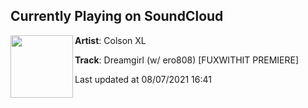 ## Currently Playing on SoundCloud

[<img align="left" width="100" src="https://i1.sndcdn.com/artworks-XzQ6EN3wQAnSK0y5-SlDDsA-t500x500.jpg">](https://soundcloud.com/colson_xl/dreamgirl-cxl)

**Artist**: Colson XL 

**Track**: Dreamgirl (w/ ero808) [FUXWITHIT PREMIERE]

Last updated at 08/07/2021 16:41

